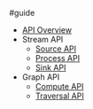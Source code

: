 #guide
* [API Overview](1.overview.md)
* Stream API
    * [Source API](4.stream/source.md)
    * [Process API](4.stream/process.md)
    * [Sink API](4.stream/sink.md)
* Graph API
    * [Compute API](3.graph/compute.md)
    * [Traversal API](3.graph/traversal.md)